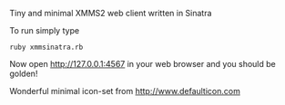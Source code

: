 Tiny and minimal XMMS2 web client written in Sinatra

To run simply type

    ruby xmmsinatra.rb

Now open http://127.0.0.1:4567 in your web browser and you should be golden!


Wonderful minimal icon-set from http://www.defaulticon.com
